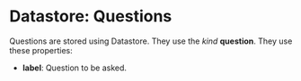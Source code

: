 # Datastore: Questions

Questions are stored using Datastore. They use the *kind* **question**. They use these properties:

* **label**: Question to be asked.